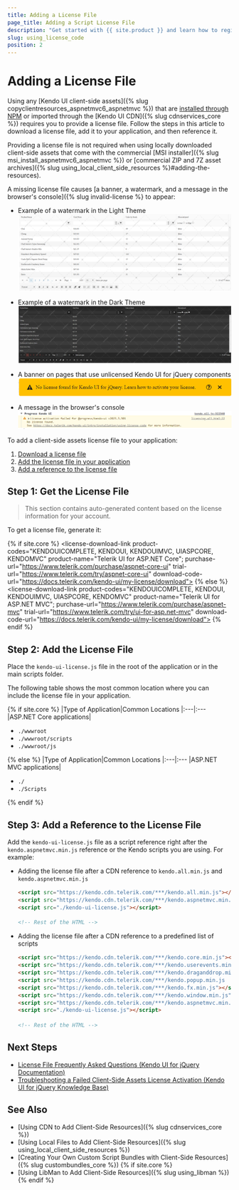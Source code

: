 ```yaml
---
title: Adding a License File
page_title: Adding a Script License File
description: "Get started with {{ site.product }} and learn how to register the script license file required for the client-side scripts from the CDN and NPM distribution."
slug: using_license_code
position: 2
---
```


# Adding a License File

Using any [Kendo UI client-side assets]({% slug copyclientresources_aspnetmvc6_aspnetmvc %}) that are [installed through NPM](https://www.npmjs.com/package/@progress/kendo-ui) or imported through the [Kendo UI CDN]({% slug cdnservices_core %}) requires you to provide a license file. Follow the steps in this article to download a license file, add it to your application, and then reference it.

Providing a license file is not required when using locally downloaded client-side assets that come with the commercial [MSI installer]({% slug msi_install_aspnetmvc6_aspnetmvc %}) or [commercial ZIP and 7Z asset archives]({% slug using_local_client_side_resources %}#adding-the-resources).

A missing license file causes [a banner, a watermark, and a message in the browser's console]({% slug invalid-license %} to appear:

* Example of a watermark in the Light Theme
    ![Watermark over Grid with Light Theme](../images/watermark-light-theme.png) 
 
* Example of a watermark in the Dark Theme
    ![Watermark over Grid with Dark Theme](../images/watermark-dark-theme.png)

* A banner on pages that use unlicensed Kendo UI for jQuery components
    ![Banner](../images/banner.png)

* A message in the browser's console
    ![Browser console message: License activation failed for @progress/kendo-ui. No license found.](../images/license-warning.png)

To add a client-side assets license file to your application:

1. [Download a license file](#step-1-get-the-license-file)
2. [Add the license file in your application](#step-2-add-the-license-file)
3. [Add a reference to the license file](#step-3-add-a-reference-to-the-license-file)

## Step 1: Get the License File

> This section contains auto-generated content based on the license information for your account.

To get a license file, generate it:

<link rel="stylesheet" href="https://d3fu8oi3wk1rz4.cloudfront.net/kendo-docs-demos-assets/2.1.2/styles/license-key/styles.css" />
<script src="https://d3fu8oi3wk1rz4.cloudfront.net/kendo-docs-demos-assets/2.1.2/scripts/license-key/index.js"></script>

{% if site.core %}
<license-download-link
product-codes="KENDOUICOMPLETE, KENDOUI, KENDOUIMVC, UIASPCORE, KENDOMVC"
product-name="Telerik UI for ASP.NET Core";
purchase-url="https://www.telerik.com/purchase/aspnet-core-ui"
trial-url="https://www.telerik.com/try/aspnet-core-ui"
download-code-url="https://docs.telerik.com/kendo-ui/my-license/download">
</license-download-link>
{% else %}
<license-download-link
product-codes="KENDOUICOMPLETE, KENDOUI, KENDOUIMVC, UIASPCORE, KENDOMVC"
product-name="Telerik UI for ASP.NET MVC";
purchase-url="https://www.telerik.com/purchase/aspnet-mvc"
trial-url="https://www.telerik.com/try/ui-for-asp.net-mvc"
download-code-url="https://docs.telerik.com/kendo-ui/my-license/download">
</license-download-link>
{% endif %}

## Step 2: Add the License File

Place the `kendo-ui-license.js` file in the root of the application or in the main scripts folder.

The following table shows the most common location where you can include the license file in your application.

{% if site.core %}
|Type of Application|Common Locations
|:---|:---
|ASP.NET Core applications|<ul><li><code>./wwwroot</code></li><li><code>./wwwroot/scripts</code></li><li><code>./wwwroot/js</code></li></ul>
{% else %}
|Type of Application|Common Locations
|:---|:---
|ASP.NET MVC applications|<ul><li><code>./</code></li><li><code>./Scripts</code></li></ul>
{% endif %}

## Step 3: Add a Reference to the License File

Add the `kendo-ui-license.js` file as a script reference right after the `kendo.aspnetmvc.min.js` reference or the Kendo scripts you are using. For example:

* Adding the license file after a CDN reference to `kendo.all.min.js` and `kendo.aspnetmvc.min.js`
    ```html
    <script src="https://kendo.cdn.telerik.com/***/kendo.all.min.js"></script>
    <script src="https://kendo.cdn.telerik.com/***/kendo.aspnetmvc.min.js"></script>
    <script src="./kendo-ui-license.js"></script>

    <!-- Rest of the HTML -->
    ```

* Adding the license file after a CDN reference to a predefined list of scripts
    ```html
    <script src="https://kendo.cdn.telerik.com/***/kendo.core.min.js"></script>
    <script src="https://kendo.cdn.telerik.com/***/kendo.userevents.min.js"></script>
    <script src="https://kendo.cdn.telerik.com/***/kendo.draganddrop.min.js"></script>
    <script src="https://kendo.cdn.telerik.com/***/kendo.popup.min.js	"></script>
    <script src="https://kendo.cdn.telerik.com/***/kendo.fx.min.js"></script>
    <script src="https://kendo.cdn.telerik.com/***/kendo.window.min.js"></script>
    <script src="https://kendo.cdn.telerik.com/***/kendo.aspnetmvc.min.js"></script>
    <script src="./kendo-ui-license.js"></script>

    <!-- Rest of the HTML -->
    ```

## Next Steps

* [License File Frequently Asked Questions (Kendo UI for jQuery Documentation)](https://docs.telerik.com/kendo-ui/intro/installation/license-code-faq)
* [Troubleshooting a Failed Client-Side Assets License Activation (Kendo UI for jQuery Knowledge Base)](https://docs.telerik.com/kendo-ui/knowledge-base/invalid-license)

## See Also

* [Using CDN to Add Client-Side Resources]({% slug cdnservices_core %})
* [Using Local Files to Add Client-Side Resources]({% slug using_local_client_side_resources %})
* [Creating Your Own Custom Script Bundles with Client-Side Resources]({% slug custombundles_core %})
{% if site.core %}
* [Using LibMan to Add Client-Side Resources]({% slug using_libman %})
{% endif %}
